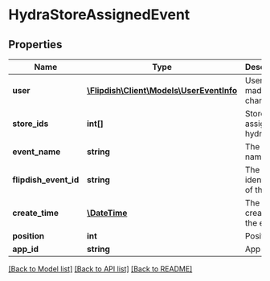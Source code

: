 # HydraStoreAssignedEvent

## Properties
Name | Type | Description | Notes
------------ | ------------- | ------------- | -------------
**user** | [**\Flipdish\Client\Models\UserEventInfo**](UserEventInfo.md) | User who made the change | [optional] 
**store_ids** | **int[]** | Store\\s to assign hydra to | [optional] 
**event_name** | **string** | The event name | [optional] 
**flipdish_event_id** | **string** | The identitfier of the event | [optional] 
**create_time** | [**\DateTime**](\DateTime.md) | The time of creation of the event | [optional] 
**position** | **int** | Position | [optional] 
**app_id** | **string** | App id | [optional] 

[[Back to Model list]](../README.md#documentation-for-models) [[Back to API list]](../README.md#documentation-for-api-endpoints) [[Back to README]](../README.md)


